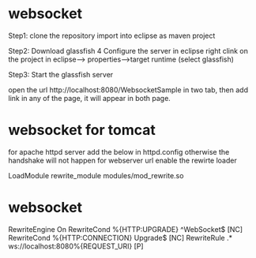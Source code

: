 # websocket
Step1:
clone the repository
import into eclipse as maven project

Step2:
Download glassfish 4
Configure the server in eclipse
right clink on the project in eclipse--> properties-->target runtime (select glassfish)

Step3: Start the glassfish server 

open the url http://localhost:8080/WebsocketSample in two tab, then add link in any of the page, it will appear in both page.

# websocket for tomcat 

for apache httpd server add the below in httpd.config otherwise the handshake will not happen for webserver url
enable the rewirte loader

LoadModule rewrite_module modules/mod_rewrite.so

# websocket 
RewriteEngine On
RewriteCond %{HTTP:UPGRADE} ^WebSocket$ [NC]
RewriteCond %{HTTP:CONNECTION} Upgrade$ [NC]
RewriteRule .* ws://localhost:8080%{REQUEST_URI} [P]   

